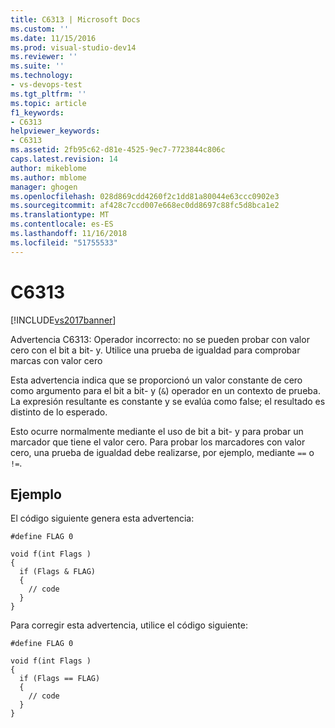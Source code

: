 ```yaml
---
title: C6313 | Microsoft Docs
ms.custom: ''
ms.date: 11/15/2016
ms.prod: visual-studio-dev14
ms.reviewer: ''
ms.suite: ''
ms.technology:
- vs-devops-test
ms.tgt_pltfrm: ''
ms.topic: article
f1_keywords:
- C6313
helpviewer_keywords:
- C6313
ms.assetid: 2fb95c62-d81e-4525-9ec7-7723844c806c
caps.latest.revision: 14
author: mikeblome
ms.author: mblome
manager: ghogen
ms.openlocfilehash: 028d869cdd4260f2c1dd81a80044e63ccc0902e3
ms.sourcegitcommit: af428c7ccd007e668ec0dd8697c88fc5d8bca1e2
ms.translationtype: MT
ms.contentlocale: es-ES
ms.lasthandoff: 11/16/2018
ms.locfileid: "51755533"
---
```

# <a name="c6313"></a>C6313
[!INCLUDE[vs2017banner](../includes/vs2017banner.md)]

Advertencia C6313: Operador incorrecto: no se pueden probar con valor cero con el bit a bit- y. Utilice una prueba de igualdad para comprobar marcas con valor cero  
  
 Esta advertencia indica que se proporcionó un valor constante de cero como argumento para el bit a bit- y (`&`) operador en un contexto de prueba. La expresión resultante es constante y se evalúa como false; el resultado es distinto de lo esperado.  
  
 Esto ocurre normalmente mediante el uso de bit a bit- y para probar un marcador que tiene el valor cero. Para probar los marcadores con valor cero, una prueba de igualdad debe realizarse, por ejemplo, mediante `==` o `!=`.  
  
## <a name="example"></a>Ejemplo  
 El código siguiente genera esta advertencia:  
  
```  
#define FLAG 0  
  
void f(int Flags )  
{  
  if (Flags & FLAG)  
  {  
    // code  
  }  
}  
```  
  
 Para corregir esta advertencia, utilice el código siguiente:  
  
```  
#define FLAG 0  
  
void f(int Flags )  
{  
  if (Flags == FLAG)  
  {  
    // code  
  }  
}  
```



